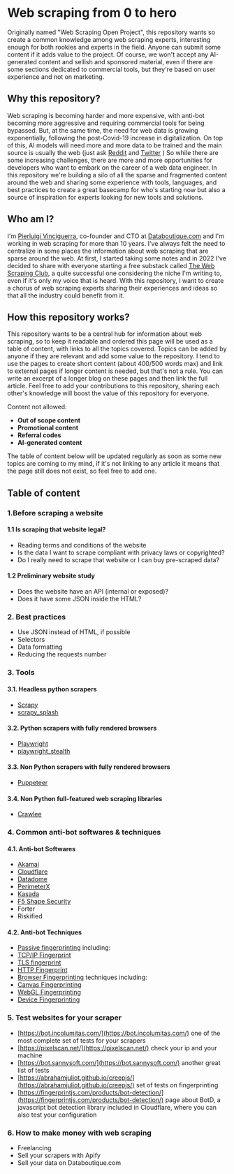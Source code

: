 # Web scraping from 0 to hero
Originally named "Web Scraping Open Project", this repository wants so create a common knowledge among web scraping experts, interesting enough for both rookies and experts in the field.
Anyone can submit some content if it adds value to the project.
Of course, we won't accept any AI-generated content and sellish and sponsored material, even if there are some sections dedicated to commercial tools, but they're based on user experience and not on marketing.

## Why this repository?
Web scraping is becoming harder and more expensive, with anti-bot becoming more aggressive and requiring commercial tools for being bypassed. But, at the same time, the need for web data is growing exponentially, following the post-Covid-19 increase in digitalization. On top of this, AI models will need more and more data to be trained and the main source is usually the web (just ask [Reddit](https://techcrunch.com/2023/07/04/reddit-braces-for-life-after-api-changes/ "Reddit API controversy") and [Twitter](https://business.twitter.com/en/blog/update-on-twitters-limited-usage.html "Twitter anti-scraping measures") )
So while there are some increasing challenges, there are more and more opportunities for developers who want to embark on the career of a web data engineer.
In this repository we're building a silo of all the sparse and fragmented content around the web and sharing some experience with tools, languages, and best practices to create a great basecamp for who's starting now but also a source of inspiration for experts looking for new tools and solutions.

## Who am I?
I'm [Pierluigi Vinciguerra](https://www.linkedin.com/in/pierluigivinciguerra/), co-founder and CTO at [Databoutique.com](https://www.databoutique.com) and I'm working in web scraping for more than 10 years.
I've always felt the need to centralize in some places the information about web scraping that are sparse around the web. At first, I started taking some notes and in 2022 I've decided to share with everyone starting a free substack called [The Web Scraping Club](https://substack.thewebscraping.club/), a quite successful one considering the niche I'm writing to, even if it's only my voice that is heard. With this repository, I want to create a chorus of web scraping experts sharing their experiences and ideas so that all the industry could benefit from it.

## How this repository works?
This repository wants to be a central hub for information about web scraping, so to keep it readable and ordered this page will be used as a table of content, with links to all the topics covered. 
Topics can be added by anyone if they are relevant and add some value to the repository.
I tend to use the pages to create short content (about 400/500 words max) and link to external pages if longer content is needed, but that's not a rule. 
You can write an excerpt of a longer blog on these pages and then link the full article.
Feel free to add your contributions to this repository, sharing each other's knowledge will boost the value of this repository for everyone.

Content not allowed:
  - **Out of scope content**
  - **Promotional content**
  - **Referral codes**
  - **AI-generated content**

The table of content below will be updated regularly as soon as some new topics are coming to my mind, if it's not linking to any article it means that the page still does not exist, so feel free to add one.

## Table of content

### 1.Before scraping a website
#### 1.1 Is scraping that website legal?
  - Reading terms and conditions of the website
  - Is the data I want to scrape compliant with privacy laws or copyrighted?
  - Do I really need to scrape that website or I can buy pre-scraped data?
#### 1.2 Preliminary website study
  - Does the website have an API (internal or exposed)?
  - Does it have some JSON inside the HTML?
### 2. Best practices
  - Use JSON instead of HTML, if possible
  - Selectors
  - Data formatting
  - Reducing the requests number
### 3. Tools
#### 3.1. Headless python scrapers
  - [Scrapy](https://github.com/reanalytics-databoutique/webscraping-open-doc/blob/main/Pages/Tools/Scrapy.md)
  - [scrapy_splash](https://github.com/reanalytics-databoutique/webscraping-open-doc/blob/main/Pages/Tools/Scrapy_splash.md)

#### 3.2. Python scrapers with fully rendered browsers
  - [Playwright](https://github.com/reanalytics-databoutique/webscraping-open-doc/blob/main/Pages/Tools/Playwright.md)
  - [playwright_stealth](https://github.com/reanalytics-databoutique/webscraping-open-doc/blob/main/Pages/Tools/Playwright_stealth.md)
 
#### 3.3. Non Python scrapers with fully rendered browsers
  - [Puppeteer](https://github.com/reanalytics-databoutique/webscraping-open-doc/blob/main/Pages/Tools/Puppeteer.md)

#### 3.4. Non Python full-featured web scraping libraries
  - [Crawlee](https://github.com/reanalytics-databoutique/webscraping-open-doc/blob/main/Pages/Tools/Crawlee.md)

### 4. Common anti-bot softwares & techniques
#### 4.1. Anti-bot Softwares
  - [Akamai](https://github.com/reanalytics-databoutique/webscraping-open-doc/blob/main/Pages/Antibot/Akamai.md)
  - [Cloudflare](https://github.com/reanalytics-databoutique/webscraping-open-doc/blob/main/Pages/Antibot/Cloudflare.md)
  - [Datadome](https://github.com/reanalytics-databoutique/webscraping-open-doc/blob/main/Pages/Antibot/Datadome.md)
  - [PerimeterX](https://github.com/reanalytics-databoutique/webscraping-open-doc/blob/main/Pages/Antibot/PerimeterX.md)
  - [Kasada](https://github.com/reanalytics-databoutique/webscraping-open-doc/blob/main/Pages/Antibot/Kasada.md)
  - [F5 Shape Security](https://github.com/reanalytics-databoutique/webscraping-open-doc/blob/main/Pages/Antibot/Shape.md)
  - Forter
  - Riskified
#### 4.2. Anti-bot Techniques
  - [Passive fingerprinting](https://github.com/reanalytics-databoutique/webscraping-open-doc/blob/main/Pages/Antibot/Passivefingerprint.md) including:
  - [TCP/IP Fingerprint](https://github.com/reanalytics-databoutique/webscraping-open-doc/blob/main/Pages/Antibot/TcpFingerprint.md)
  - [TLS fingerprint](https://github.com/reanalytics-databoutique/webscraping-open-doc/blob/main/Pages/Antibot/TLSFingerprint.md)
  - [HTTP Fingerprint](https://github.com/reanalytics-databoutique/webscraping-open-doc/blob/main/Pages/Antibot/HttpFingerprint.md)
  - [Browser Fingerprinting](https://github.com/reanalytics-databoutique/webscraping-open-doc/blob/main/Pages/Antibot/Browserfingerprint.md) techniques including:
  - [Canvas Fingerprinting](https://github.com/reanalytics-databoutique/webscraping-open-doc/blob/main/Pages/Antibot/Canvasfingerprint.md)
  - [WebGL Fingerprinting](https://github.com/reanalytics-databoutique/webscraping-open-doc/blob/main/Pages/Antibot/Webglfingerprint.md)
  - [Device Fingerprinting](https://github.com/reanalytics-databoutique/webscraping-open-doc/blob/main/Pages/Antibot/Devicefingerprint.md)

### 5. Test websites for your scraper
  - [https://bot.incolumitas.com/](https://bot.incolumitas.com/) one of the most complete set of tests for your scrapers
  - [https://pixelscan.net/](https://pixelscan.net/) check your ip and your machine
  - [https://bot.sannysoft.com/](https://bot.sannysoft.com/) another great list of tests
  - [https://abrahamjuliot.github.io/creepjs/](https://abrahamjuliot.github.io/creepjs/) set of tests on fingerprinting
  - [https://fingerprintjs.com/products/bot-detection/](https://fingerprintjs.com/products/bot-detection/) page about BotD, a javascript bot detection library included in Cloudflare, where you can also test your configuration

### 6. How to make money with web scraping
  - Freelancing
  - Sell your scrapers with Apify
  - Sell your data on Databoutique.com


